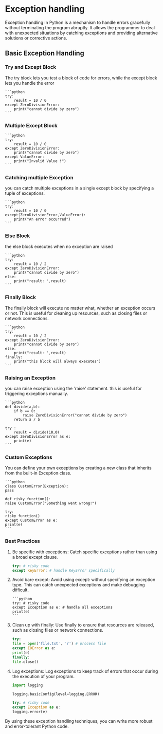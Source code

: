 # Exception handling

Exception handling in Python is a mechanism to handle errors gracefully without terminating the program abruptly. It allows the programmer to deal with unexpected situations by catching exceptions and providing alternative solutions or corrective actions.

## Basic Exception Handling

### Try and Except Block

The try block lets you test a block of code for errors, while the except block lets you handle the error

    ```python
    try:
        result = 10 / 0
    except ZeroDivisionError:
        print("cannot divide by zero")
    ```

### Multiple Except Block

    ```python
    try:
        result = 10 / 0
    except ZeroDivisionError:
        print("cannot divide by zero")
    except ValueError:
        print("Invalid Value !")
    ```

### Catching multiple Exception

you can catch multiple exceptions in a single except block by specifying a tuple of exceptions.

    ```python
    try:
        result = 10 / 0
    except(ZeroDivisionError,ValueError):
        print("An error occurred")
    ```

### Else Block

the else block executes when no exception are raised

    ```python
    try:
        result = 10 / 2
    except ZeroDivisionError:
        print("cannot divide by zero")
    else:
        print("result: ",result)
    ```

### Finally Block

The finally block will execute no matter what, whether an exception occurs or not. This is useful for cleaning up resources, such as closing files or network connections.

    ```python
    try:
        result = 10 / 2
    except ZeroDivisionError:
        print("cannot divide by zero")
    else:
        print("result: ",result)
    finally:
        print("this block will always executes")
    ```

### Raising an Exception

you can raise exception using the 'raise' statement.
this is useful for triggering exceptions manually.

    ```python
    def divide(a,b):
        if b == 0:
            raise ZeroDivisionError("cannot divide by zero")
        return a / b

    try :
        result = divide(10,0)
    except ZeroDivisionError as e:
        print(e)
    ```

### Custom Exceptions

You can define your own exceptions by creating a new class that inherits from the built-in Exception class.

    ```python
    class CustomError(Exception):
    pass

    def risky_function():
    raise CustomError("Something went wrong!")

    try:
    risky_function()
    except CustomError as e:
    print(e)
    ```

### Best Practices

1.  Be specific with exceptions: Catch specific exceptions rather than using a broad except clause.

    ```python
    try: # risky code
    except KeyError: # handle KeyError specifically
    ```

2.  Avoid bare except: Avoid using except: without specifying an exception type. This can catch unexpected exceptions and make debugging difficult.

        ```python
        try: # risky code
        except Exception as e: # handle all exceptions
        print(e)
        ```

3.  Clean up with finally: Use finally to ensure that resources are released, such as closing files or network connections.

    ```python
    try:
    file = open('file.txt', 'r') # process file
    except IOError as e:
    print(e)
    finally:
    file.close()
    ```

4.  Log exceptions: Log exceptions to keep track of errors that occur during the execution of your program.

    ```python
    import logging

    logging.basicConfig(level=logging.ERROR)

    try: # risky code
    except Exception as e:
    logging.error(e)
    ```

By using these exception handling techniques, you can write more robust and error-tolerant Python code.
